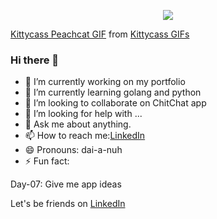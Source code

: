 <html>
<p align="center">
  <img src="https://tenor.com/view/kittycass-peachcat-hello-box-gif-15951233" width="">
  <div class="tenor-gif-embed" data-postid="15951233" data-share-method="host" data-width="100%" data-aspect-ratio="1.0"><a href="https://tenor.com/view/kittycass-peachcat-hello-box-gif-15951233">Kittycass Peachcat GIF</a> from <a href="https://tenor.com/search/kittycass-gifs">Kittycass GIFs</a></div><script type="text/javascript" async src="https://tenor.com/embed.js"></script>
</p>
</html>

### Hi there 👋


<!-- **dianapulatova/dianapulatova** is a ✨ _special_ ✨ repository because its `README.md` (this file) appears on your GitHub profile. -->
<!-- 
Here are some ideas to get you started: -->

- 🔭 I’m currently working on my portfolio
- 🌱 I’m currently learning golang and python
- 👯 I’m looking to collaborate on ChitChat app
- 🤔 I’m looking for help with ...
- 💬 Ask me about anything.
- 📫 How to reach me:[LinkedIn](https://www.linkedin.com/in/diana-pulatova/)
- 😄 Pronouns: dai-a-nuh
- ⚡ Fun fact: 
<!-- Day-01: I'm enjoying 
[Fly Me To The Moon](https://www.youtube.com/watch?v=aGjdNVNAyvM) at the moment. -->
<!-- Day-02: I'm enjoying Dairy Free Mango Sorbet at the moment. -->
<!-- Day-03: ... -->
<!-- Day-04: Give me travel tips to Switzerland  -->
<!-- Day-05: Fly Me To The Moon -->
<!-- Day-06: Consistency is the key! -->
Day-07: Give me app ideas

Let's be friends on [LinkedIn](https://www.linkedin.com/in/diana-pulatova/)




